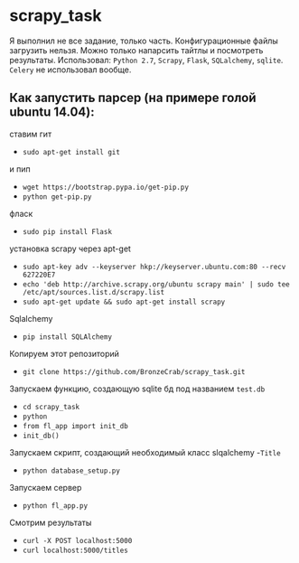 # scrapy_task
Я выполнил не все задание, только часть. Конфигурационные файлы загрузить нельзя. Можно только напарсить тайтлы и посмотреть результаты. Использовал: `Python 2.7`, `Scrapy`, `Flask`, `SQLalchemy`, `sqlite`. `Celery` не использовал вообще. 
## Как запустить парсер (на примере голой ubuntu 14.04):
ставим гит

-  `sudo apt-get install git`

и пип

-  `wget https://bootstrap.pypa.io/get-pip.py`
-  `python get-pip.py`

фласк

-  `sudo pip install Flask`

установка scrapy через apt-get

-  `sudo apt-key adv --keyserver hkp://keyserver.ubuntu.com:80 --recv 627220E7`
-  `echo 'deb http://archive.scrapy.org/ubuntu scrapy main' | sudo tee /etc/apt/sources.list.d/scrapy.list`
-  `sudo apt-get update && sudo apt-get install scrapy`

Sqlalchemy

-  `pip install SQLAlchemy`

Копируем этот репозиторий

-  `git clone https://github.com/BronzeCrab/scrapy_task.git`

Запускаем функцию, создающую sqlite бд под названием `test.db`

-  `cd scrapy_task`
-  `python`
-  `from fl_app import init_db`
-  `init_db()`

Запускаем скрипт, создающий необходимый класс slqalchemy -`Title`

-  `python database_setup.py`

Запускаем сервер

-  `python fl_app.py`

Смотрим результаты

-  `curl -X POST localhost:5000`
-  `curl localhost:5000/titles`
